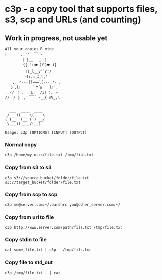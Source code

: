 # c3p - a copy tool that supports files, s3, scp and URLs (and counting)
## Work in progress, not usable yet

```
All your copies R mine
🤖　 　　,,''´ ￣ ヽ
　　 　　| |__　 _　|
　 　 　 {{‐'(👁 )Y(👁 )}
  　 　　 !l_l__V^`r'/
　 　　　 ~lr､i_ﾆ_l,'
　　,. r-‐‐]l===l[‐--,r- ､
　 〉､l!　　　｀Y´o　　l!ﾞ,
. //　〉､＿＿L＿＿/il〈.　ﾍ
//　/ }　,'´￣｀ヽ＿{ ﾊV_,ﾍ


  ___  ____  ____
 / __)( __ \(  _ \
( (__  (__ ( ) __/
 \___)(____/(__)

Usage: c3p [OPTIONS] [INPUT] [OUTPUT]
```

### Normal copy
`c3p /home/my_user/file.txt /tmp/file.txt`

### Copy from s3 to s3
`c3p s3://source_bucket/folder/file.txt s3://target_bucket/folder/file.txt`

### Copy from scp to scp
`c3p me@server.com:~/.barshrc you@other_server.com:~/`

### Copy from url to file
`c3p http://www.server.com/path/file.txt /tmp/file.txt`

### Copy stdin to file
`cat some_file.txt | c3p - /tmp/file.txt`

### Copy file to std_out
`c3p /tmp/file.txt - | cat`



